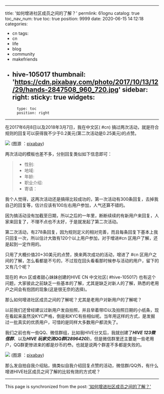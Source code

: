 
---
title: '如何增进社区成员之间的了解？'
permlink: 61ognu
catalog: true
toc_nav_num: true
toc: true
position: 9999
date: 2020-06-15 14:12:18
categories:
- cn
tags:
- cn
- life
- blog
- community
- makefriends
- hive-105017
thumbnail: 'https://cdn.pixabay.com/photo/2017/10/13/12/29/hands-2847508_960_720.jpg'
sidebar:
    right:
        sticky: true
widgets:
    -
        type: toc
        position: right
---


在2017年6月8日以及2018年3月7日，我在中文区( #cn) 搞过两次活动，就是符合规则的回复可以获得我不少于0.2美元(第二次活动是0.25美元)的点赞。


![](https://cdn.pixabay.com/photo/2017/10/13/12/29/hands-2847508_960_720.jpg)
(图源 ：[pixabay](https://pixabay.com/))


两次活动的模板也差不多，分别回复类似如下信息即可：
>* 性别: 
>* 地域: 
>* 年龄: 
>* 职业介绍: 
>* 寄语： 

我个人觉得，这两次活动还是搞得比较成功的，第一次活动有300条回复，去掉我自己的回复等，估计应该有100左右用户参加，人气还算不错的。

因为搞活动没有加截至日期，所以之后的一年里，断断续续的有新用户来回复，人家来回复了，不理不点也不太好，于是就发起了第二次活动。

第二次活动，有278条回复，因为规则定义的相对完善，而且每条回复下基本上我只回复一次，所以估计大致有120个以上用户参加，对于增进#cn 区用户了解，还是起到一定作用的。

只用了大概价值20+30美元的点赞，换来两次成功的活动，增进了 #cn 区用户之间的了解，怎么看都是不亏的，不过现在回头看看那时候参与活动的用户，留下的又有几个呢？

现在的 #cn 区或者甜心妹妹创建的HIVE CN 中文社区( #hive-105017) 也有这个问题，大家彼此之前缺乏一些基本的了解，尤其是缺乏对新人的了解，熟悉的老用户之间会有抱团的现象(这是很无奈的选择)。

那么如何增进社区成员之间的了解呢？尤其是老用户对新用户的了解呢？

以前我们还曾经建议过新用户发自拍照，并且举着带ID以及拍照日期的小纸条，现在看起来虽然没KYC严格，倒是和KYC有些相似呢。当年用这样的方式，是发掘过一批真实的优质用户，可惜的是同样大多数用户都流失了。

我们之前也有一些QQ、微信群组，比如我HIVE分叉后，我就创建了***HIVE 123微信群***、以及***HIVE 玩家交流QQ群(2896420)***)，但是微信群里还主要是一些老用户，QQ群更惨进来的都是炒币的😳。也就是说两个群差不多都是失败的。

![](https://cdn.pixabay.com/photo/2019/10/09/08/54/community-4536852_960_720.jpg)
(图源 ：[pixabay](https://pixabay.com/))

那么发自拍自我介绍贴，搞类似自我介绍回复点赞的活动，微信群/QQ外，有什么增进HIVE社区成员之间了解的比较有效的方式呢？

- - -

This page is synchronized from the post: ['如何增进社区成员之间的了解？'](https://steemit.com/@oflyhigh/61ognu)
